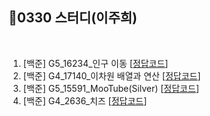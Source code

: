 ## 📘0330 스터디(이주희)
</br>

1. [백준] G5_16234_인구 이동 [[정답코드](/인구이동.java)]
2. [백준] G4_17140_이차원 배열과 연산 [[정답코드]()]
3. [백준] G5_15591_MooTube(Silver) [[정답코드]()]
4. [백준] G4_2636_치즈 [[정답코드]()]

